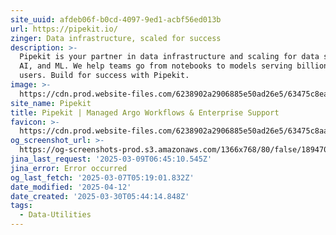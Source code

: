 ```yaml
---
site_uuid: afdeb06f-b0cd-4097-9ed1-acbf56ed013b
url: https://pipekit.io/
zinger: Data infrastructure, scaled for success
description: >-
  Pipekit is your partner in data infrastructure and scaling for data science,
  AI, and ML. We help teams go from notebooks to models serving billions of
  users. Build for success with Pipekit.
image: >-
  https://cdn.prod.website-files.com/6238902a2906885e50ad26e5/63475c8eaff1f70f27e06603_Webclip.png
site_name: Pipekit
title: Pipekit | Managed Argo Workflows & Enterprise Support
favicon: >-
  https://cdn.prod.website-files.com/6238902a2906885e50ad26e5/63475c8aaff1f72d11e06602_Favicon.jpg
og_screenshot_url: >-
  https://og-screenshots-prod.s3.amazonaws.com/1366x768/80/false/189470b8cea28249fddcfbed70b1e11ae3b28ebc9c57dfef17c953de39afbdeb.jpeg
jina_last_request: '2025-03-09T06:45:10.545Z'
jina_error: Error occurred
og_last_fetch: '2025-03-07T05:19:01.832Z'
date_modified: '2025-04-12'
date_created: '2025-03-30T05:44:14.848Z'
tags:
  - Data-Utilities
---
```












